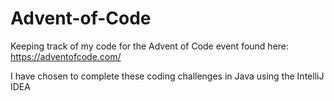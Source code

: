 # Advent-of-Code
Keeping track of my code for the Advent of Code event found here: https://adventofcode.com/

I have chosen to complete these coding challenges in Java using the IntelliJ IDEA
